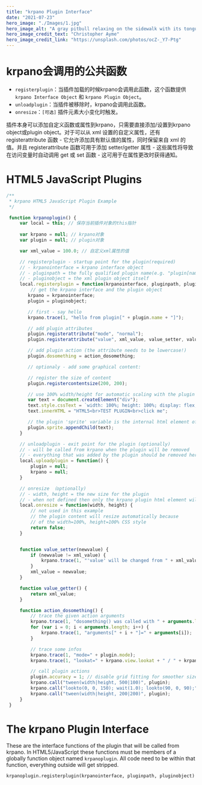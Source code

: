 ```yaml
---
title: "krpano Plugin Interface"
date: "2021-07-23"
hero_image: "./Images/1.jpg"
hero_image_alt: "A gray pitbull relaxing on the sidewalk with its tongue hanging out"
hero_image_credit_text: "Christopher Ayme"
hero_image_credit_link: "https://unsplash.com/photos/ocZ-_Y7-Ptg"
---
```


# krpano会调用的公共函数

- `registerplugin`：当插件加载的时候krpano会调用此函数，这个函数提供`krpano Interface Object` 和 `krpano Plugin Object`。
- `unloadplugin`：当插件被移除时，krpano会调用此函数。
- `onresize`：`[可选]` 插件元素大小变化时触发。


插件本身可以添加自定义函数或属性到krpano，只需要直接添加/设置到krpano object或plugin object。对于可以从 xml 设置的自定义属性，还有 registerattribute 函数 - 它允许添加具有默认值的属性，同时保留来自 xml 的值。并且 registerattribute 函数可用于添加 setter/getter 属性 - 这些属性将导致在访问变量时自动调用 get 或 set 函数 - 这可用于在属性更改时获得通知。

# HTML5 JavaScript Plugins

```js
/**
 * krpano HTML5 JavaScript Plugin Example
 */

 function krpanoplugin() {
     var local = this; // 保存当前插件对象的this指针
     
     var krpano = null; // krpano对象
     var plugin = null; // plugin对象

     var xml_value = 100.0; // 自定义xml属性的值

     // registerplugin - startup point for the plugin(required)
     // - krpanointerface = krpano interface object
     // - pluginpath = the fully qualified plugin name(e.g. "plugin[name]")
     // - pluginobject = the xml plugin object itself
     local.registerplugin = function(krpanointerface, pluginpath, pluginobject) {
         // get the krpano interface and the plugin object
        krpano = krpanointerface;
        plugin = pluginobject;

        // first - say hello
        krpano.trace(1, "hello from plugin[" + plugin.name + "]");

        // add plugin attributes
        plugin.registerattribute("mode", "normal");
        plugin.registerattribute("value", xml_value, value_setter, value_getter);

        // add plugin action (the attribute needs to be lowercase!)
        plugin.dosomething = action_dosomething;

        // optionaly - add some graphical content:

        // register the size of content
        plugin.registercontentsize(200, 200);

        // use 100% width/height for automatic scaling with the plugin size
        var text = document.createElement("div");
        text.style.cssText = `width: 100%; height: 100%; display: flex; color: #fff; background: rgba(10, 50, 100, .5); align-items: center; justify-content: center; text-align: center;`;
        text.innerHTML = "HTML5<br>TEST PLUGIN<br>click me";

        // the plugin 'sprite' variable is the internal html element of the plugin
        plugin.sprite.appendChild(text);
     }

     // unloadplugin - exit point for the plugin (optionally)
     // - will be called from krpano when the plugin will be removed
     // - everything that was added by the plugin should be removed here
     local.uploadplugin = function() {
         plugin = null;
         krpano = null;
     }

     // onresize （optionally)
     // - width, height = the new size for the plugin
     // - when not defined then only the krpano plugin html element will be sized
     local.onresize = function(width, height) {
         // not used in this example
         // the plugin content will resize automatically because
         // of the width=100%, height=100% CSS style
         return false;
     }


     function value_setter(newvalue) {
         if (newvalue != xml_value) {
             krpano.trace(1, "'value' will be changed from " + xml_value + "to" + newvalue);
         }
         xml_value = newvalue;
     }

     function value_getter() {
         return xml_value;
     }

     function action_dosomething() {
         // trace the given action arguments
         krpano.trace(1, "dosomething() was called with " + arguments.length + " arguments:");
         for (var i = 0; i < arguments.length; i++) {
             krpano.trace(1, "arguments[" + i + "]=" + arguments[i]);
         }

         // trace some infos
         krpano.trace(1, "mode=" + plugin.mode);
         krpano.trace(1, "lookat=" + krpano.view.lookat + " / " + krpano.view.vlookat);

         // call plugin actions
         plugin.accuracy = 1; // disable grid fitting for smoother size changes
         krpano.call("tween(width|height, 500|100)", plugin);
         krpano.call("lookto(0, 0, 150); wait(1.0); lookto(90, 0, 90);");
         krpano.call("tween(width|height, 200|200)", plugin);
     }
 }
```

# The krpano Plugin Interface

These are the interface functions of the plugin that will be called from krpano. In HTML5/JavaScript these functions must be members of a globally function object named `krpanoplugin`. All code need to be within that function, everything outside will get stripped.

```xml
krpanoplugin.registerplugin(krpanointerface, pluginpath, pluginobject)
```